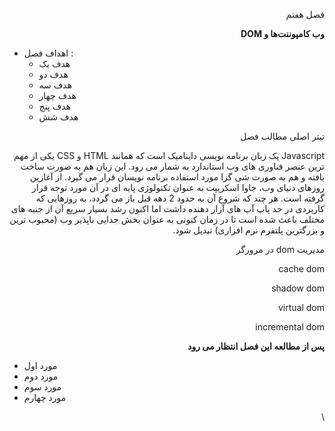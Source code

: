 <!-- Copy and paste the converted output. -->


<p dir="rtl">
فصل هفتم</p>


<p dir="rtl">
 </p>


<p dir="rtl">
<strong>وب کامپوننت‌ها و DOM</strong></p>




*   اهداف فصل :‌ 
    *   هدف یک
    *   هدف دو 
    *   هدف سه
    *   هدف چهار
    *   هدف پنج
    *   هدف شش

<p dir="rtl">
</p>


<p dir="rtl">
تیتر اصلی مطالب فصل</p>


<p dir="rtl">
Javascript یک زبان برنامه نویسی داینامیک است که همانند HTML و CSS یکی از مهم ترین عنصر فناوری های وب استاندارد به شمار می رود. این زبان هم به صورت ساخت یافته و هم به صورت شی گرا مورد استفاده برنامه نویسان قرار می گیرد. از آغازین روزهای دنیای وب، جاوا اسکریپت به عنوان تکنولوژی پایه ای در آن مورد توجه قرار گرفته است. هر چند که شروع آن به حدود 2 دهه قبل باز می گردد، به روزهایی که کاربردی در حد پاپ آپ های آزار دهنده داشت اما اکنون رشد بسیار سریع آن از جنبه های مختلف باعث شده است تا در زمان کنونی به عنوان بخش جدایی ناپذیر وب (محبوب ترین و بزرگترین پلتفرم نرم افزاری) تبدیل شود.</p>


<p dir="rtl">
‌مدیریت dom در مرورگر</p>


<p dir="rtl">
cache dom</p>


<p dir="rtl">
shadow dom</p>


<p dir="rtl">
virtual dom</p>


<p dir="rtl">
incremental dom</p>


<p dir="rtl">
</p>


<p dir="rtl">
<strong>پس از مطالعه این فصل انتظار می رود </strong></p>




*   مورد اول
*   مورد دوم
*   مورد سوم
*   مورد چهارم

<p dir="rtl">
 \
</p>

